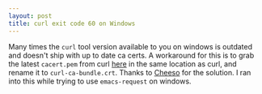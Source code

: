 ```yaml
---
layout: post
title: curl exit code 60 on Windows
---
```


Many times the `curl` tool version available to you on windows is
outdated and doesn't ship with up to date ca certs. A workaround for
this is to grab the latest `cacert.pem` from curl [here][1] in the same
location as curl, and rename it to `curl-ca-bundle.crt`. Thanks to
[Cheeso][2] for the solution. I ran into this while trying to use
`emacs-request` on windows.

[1]: http://curl.haxx.se/docs/caextract.html
[2]: https://superuser.com/questions/442793/why-cant-curl-properly-verify-a-certificate-on-windows


